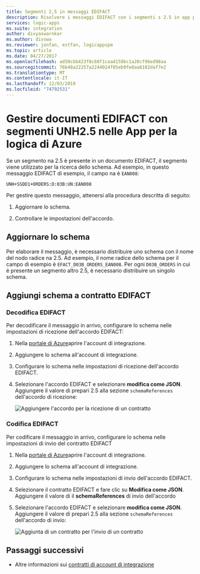 ```yaml
---
title: Segmenti 2,5 in messaggi EDIFACT
description: Risolvere i messaggi EDIFACT con i segmenti s 2.5 in app per la logica di Azure con Enterprise Integration Pack
services: logic-apps
ms.suite: integration
author: divyaswarnkar
ms.author: divswa
ms.reviewer: jonfan, estfan, logicappspm
ms.topic: article
ms.date: 04/27/2017
ms.openlocfilehash: ad50cbb423f8c60f1caad159bc1a20cf96ed98aa
ms.sourcegitcommit: 76b48a22257a2244024f05eb9fe8aa6182daf7e2
ms.translationtype: MT
ms.contentlocale: it-IT
ms.lasthandoff: 12/03/2019
ms.locfileid: "74792531"
---
```

# <a name="handle-edifact-documents-with-unh25-segments-in-azure-logic-apps"></a>Gestire documenti EDIFACT con segmenti UNH2.5 nelle App per la logica di Azure

Se un segmento na 2.5 è presente in un documento EDIFACT, il segmento viene utilizzato per la ricerca dello schema. Ad esempio, in questo messaggio EDIFACT di esempio, il campo na è `EAN008`:

`UNH+SSDD1+ORDERS:D:03B:UN:EAN008`

Per gestire questo messaggio, attenersi alla procedura descritta di seguito:

1. Aggiornare lo schema.

1. Controllare le impostazioni dell'accordo.

## <a name="update-the-schema"></a>Aggiornare lo schema

Per elaborare il messaggio, è necessario distribuire uno schema con il nome del nodo radice na 2.5. Ad esempio, il nome radice dello schema per il campo di esempio è `EFACT_D03B_ORDERS_EAN008`. Per ogni `D03B_ORDERS` in cui è presente un segmento altro 2.5, è necessario distribuire un singolo schema.

## <a name="add-schema-to-edifact-agreement"></a>Aggiungi schema a contratto EDIFACT

### <a name="edifact-decode"></a>Decodifica EDIFACT

Per decodificare il messaggio in arrivo, configurare lo schema nelle impostazioni di ricezione dell'accordo EDIFACT:

1. Nella [portale di Azure](https://portal.azure.com)aprire l'account di integrazione.

1. Aggiungere lo schema all'account di integrazione.

1. Configurare lo schema nelle impostazioni di ricezione dell'accordo EDIFACT.

1. Selezionare l'accordo EDIFACT e selezionare **modifica come JSON**. Aggiungere il valore di prepari 2.5 alla sezione `schemaReferences` dell'accordo di ricezione:

   ![Aggiungere l'accordo per la ricezione di un contratto](./media/logic-apps-enterprise-integration-edifact_inputfile_unh2.5/image1.png)

### <a name="edifact-encode"></a>Codifica EDIFACT

Per codificare il messaggio in arrivo, configurare lo schema nelle impostazioni di invio del contratto EDIFACT

1. Nella [portale di Azure](https://portal.azure.com)aprire l'account di integrazione.

1. Aggiungere lo schema all'account di integrazione.

1. Configurare lo schema nelle impostazioni di invio dell'accordo EDIFACT.

1. Selezionare il contratto EDIFACT e fare clic su **Modifica come JSON**.  Aggiungere il valore di il **schemaReferences** di invio dell'accordo

1. Selezionare l'accordo EDIFACT e selezionare **modifica come JSON**. Aggiungere il valore di prepari 2.5 alla sezione `schemaReferences` dell'accordo di invio:

   ![Aggiunta di un contratto per l'invio di un contratto](./media/logic-apps-enterprise-integration-edifact_inputfile_unh2.5/image2.png)

## <a name="next-steps"></a>Passaggi successivi

* Altre informazioni sui [contratti di account di integrazione](../logic-apps/logic-apps-enterprise-integration-agreements.md)